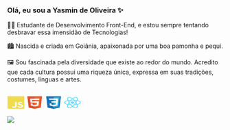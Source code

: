 ### Olá, eu sou a Yasmin de Oliveira ✨

👩🏽 Estudante de Desenvolvimento Front-End, e estou sempre tentando desbravar essa imensidão de Tecnologias! 

🏙️ Nascida e criada em Goiânia, apaixonada por uma boa pamonha e pequi.

🖼️ Sou fascinada pela diversidade que existe ao redor do mundo. Acredito que cada cultura possui uma riqueza única, expressa em suas tradições, costumes, línguas e artes. 


<div style="display: inline_block"><br>
  <img align="center" alt="Yas-Js" height="30" width="40" src="https://raw.githubusercontent.com/devicons/devicon/master/icons/javascript/javascript-plain.svg">
<img align="center" alt="Yas-HTML" height="30" width="40" src="https://raw.githubusercontent.com/devicons/devicon/master/icons/html5/html5-original.svg">
<img align="center" alt="Yas-CSS" height="30" width="40" src="https://raw.githubusercontent.com/devicons/devicon/master/icons/css3/css3-original.svg">
<img align="center" alt="Yas-CSS" height="30" width="40" src="https://raw.githubusercontent.com/devicons/devicon/master/icons/react/react-original.svg">
</div><br>



<div>
  <a href="https://www.instagram.com/euyasminoliv/" target="_blank"><img src="https://img.shields.io/badge/-Instagram-%23E4405F?style=for-the-badge&logo=instagram&logoColor=white" target="_blank"></a>
</div>
